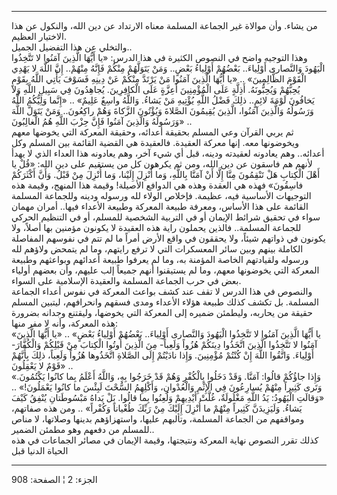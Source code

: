 ------------------------------------------------------------------------

من يشاء. وأن موالاة غير الجماعة المسلمة معناه الارتداد عن دين الله،
والنكول عن هذا الاختيار العظيم.  
والتخلي عن هذا التفضيل الجميل..  
وهذا التوجيه واضح في النصوص الكثيرة في هذا الدرس: «يا أَيُّهَا الَّذِينَ آمَنُوا
لا تَتَّخِذُوا الْيَهُودَ وَالنَّصارى أَوْلِياءَ.. بَعْضُهُمْ أَوْلِياءُ بَعْضٍ.. وَمَنْ يَتَوَلَّهُمْ مِنْكُمْ
فَإِنَّهُ مِنْهُمْ.. إِنَّ اللَّهَ لا يَهْدِي الْقَوْمَ الظَّالِمِينَ» .. «يا أَيُّهَا الَّذِينَ آمَنُوا مَنْ
يَرْتَدَّ مِنْكُمْ عَنْ دِينِهِ فَسَوْفَ يَأْتِي اللَّهُ بِقَوْمٍ يُحِبُّهُمْ وَيُحِبُّونَهُ. أَذِلَّةٍ عَلَى الْمُؤْمِنِينَ
أَعِزَّةٍ عَلَى الْكافِرِينَ. يُجاهِدُونَ فِي سَبِيلِ اللَّهِ وَلا يَخافُونَ لَوْمَةَ لائِمٍ.. ذلِكَ فَضْلُ
اللَّهِ يُؤْتِيهِ مَنْ يَشاءُ. وَاللَّهُ واسِعٌ عَلِيمٌ» .. «إِنَّما وَلِيُّكُمُ اللَّهُ وَرَسُولُهُ وَالَّذِينَ
آمَنُوا، الَّذِينَ يُقِيمُونَ الصَّلاةَ وَيُؤْتُونَ الزَّكاةَ وَهُمْ راكِعُونَ.. وَمَنْ يَتَوَلَّ اللَّهَ
وَرَسُولَهُ وَالَّذِينَ آمَنُوا فَإِنَّ حِزْبَ اللَّهِ هُمُ الْغالِبُونَ» ..  
ثم يربي القرآن وعي المسلم بحقيقة أعدائه، وحقيقة المعركة التي يخوضها معهم
ويخوضونها معه. إنها معركة العقيدة. فالعقيدة هي القضية القائمة بين المسلم
وكل أعدائه.. وهم يعادونه لعقيدته ودينه، قبل أي شيء آخر، وهم يعادونه هذا
العداء الذي لا يهدأ لأنهم هم فاسقون عن دين الله، ومن ثم يكرهون كل من
يستقيم على دين الله: «قُلْ يا أَهْلَ الْكِتابِ هَلْ تَنْقِمُونَ مِنَّا إِلَّا أَنْ آمَنَّا بِاللَّهِ،
وَما أُنْزِلَ إِلَيْنا، وَما أُنْزِلَ مِنْ قَبْلُ. وَأَنَّ أَكْثَرَكُمْ فاسِقُونَ» فهذه هي العقدة وهذه
هي الدوافع الأصيلة! وقيمة هذا المنهج، وقيمة هذه التوجيهات الأساسية فيه،
عظيمة. فإخلاص الولاء لله ورسوله ودينه وللجماعة المسلمة القائمة على هذا
الأساس، ومعرفة طبيعة المعركة وطبيعة الأعداء فيها.. أمران مهمان سواء في
تحقيق شرائط الإيمان أو في التربية الشخصية للمسلم، أو في التنظيم الحركي
للجماعة المسلمة.. فالذين يحملون راية هذه العقيدة لا يكونون مؤمنين بها
أصلاً، ولا يكونون في ذواتهم شيئاً، ولا يحققون في واقع الأرض أمراً ما لم تتم
في نفوسهم المفاصلة الكاملة بينهم وبين سائر المعسكرات التي لا ترفع
رايتهم، وما لم يتمحض ولاؤهم لله ورسوله ولقيادتهم الخاصة المؤمنة به، وما
لم يعرفوا طبيعة أعدائهم وبواعثهم وطبيعة المعركة التي يخوضونها معهم، وما
لم يستيقنوا أنهم جميعاً إلب عليهم، وأن بعضهم أولياء بعض في حرب الجماعة
المسلمة والعقيدة الإسلامية على السواء.  
والنصوص في هذا الدرس لا تقف عند كشف بواعث المعركة في نفوس أعداء الجماعة
المسلمة. بل تكشف كذلك طبيعة هؤلاء الأعداء ومدى فسقهم وانحرافهم، ليتبين
المسلم حقيقة من يحاربه، وليطمئن ضميره إلى المعركة التي يخوضها، وليقتنع
وجدانه بضرورة هذه المعركة، وأنه لا مفر منها:  
«يا أَيُّهَا الَّذِينَ آمَنُوا لا تَتَّخِذُوا الْيَهُودَ وَالنَّصارى أَوْلِياءَ.. بَعْضُهُمْ أَوْلِياءُ
بَعْضٍ» .. «يا أَيُّهَا الَّذِينَ آمَنُوا لا تَتَّخِذُوا الَّذِينَ اتَّخَذُوا دِينَكُمْ هُزُواً وَلَعِباً- مِنَ
الَّذِينَ أُوتُوا الْكِتابَ مِنْ قَبْلِكُمْ وَالْكُفَّارَ- أَوْلِياءَ. وَاتَّقُوا اللَّهَ إِنْ كُنْتُمْ مُؤْمِنِينَ.
وَإِذا نادَيْتُمْ إِلَى الصَّلاةِ اتَّخَذُوها هُزُواً وَلَعِباً، ذلِكَ بِأَنَّهُمْ قَوْمٌ لا يَعْقِلُونَ» ..  
«وَإِذا جاؤُكُمْ قالُوا: آمَنَّا. وَقَدْ دَخَلُوا بِالْكُفْرِ وَهُمْ قَدْ خَرَجُوا بِهِ، وَاللَّهُ أَعْلَمُ
بِما كانُوا يَكْتُمُونَ. وَتَرى كَثِيراً مِنْهُمْ يُسارِعُونَ فِي الْإِثْمِ وَالْعُدْوانِ، وَأَكْلِهِمُ
السُّحْتَ لَبِئْسَ ما كانُوا يَعْمَلُونَ!» .. «وَقالَتِ الْيَهُودُ: يَدُ اللَّهِ مَغْلُولَةٌ، غُلَّتْ
أَيْدِيهِمْ وَلُعِنُوا بِما قالُوا. بَلْ يَداهُ مَبْسُوطَتانِ يُنْفِقُ كَيْفَ يَشاءُ. وَلَيَزِيدَنَّ كَثِيراً
مِنْهُمْ ما أُنْزِلَ إِلَيْكَ مِنْ رَبِّكَ طُغْياناً وَكُفْراً» .. ومن هذه صفاتهم، ومواقفهم من
الجماعة المسلمة، وتألبهم عليها، واستهزاؤهم بدينها وصلاتها، لا مناص
للمسلم من دفعهم وهو مطمئن الضمير..  
كذلك تقرر النصوص نهاية المعركة ونتيجتها، وقيمة الإيمان في مصائر الجماعات
في هذه الحياة الدنيا قبل

------------------------------------------------------------------------

الجزء: 2 ¦ الصفحة: 908
